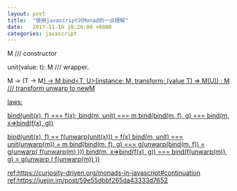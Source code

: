```yaml
---
layout: post
title:  "使用javascript对Monad的一点理解"
date:   2017-11-16 10:20:00 +0800
categories: javascript
---
```


M<T> /// constructor

unit<T>(value: t): M<T>  /// wrapper.

M<T> -> (T -> M<U>) -> M<U>
bind<T, U>(instance: M<T>, transform: (value T) => M(U)) : M<U>  /// transform unwarp to newM

laws:

bind(unit(x), f) === f(x);
bind(m, unit) === m
bind(bind(m, f), g) === bind(m, x=>bind(f(x), g))

bind(unit(x), f) == f(unwarp(unit(x))) = f(x)
bind(m, unit) === unit(unwarp(m)) = m
bind(bind(m, f), g) === g(unwarp(bind(m, f)) = g(unwarp( f(unwarp(m) )))
bind(m, x=>bind(f(x), g)) === bind(f(unwarp(m)), g)  = g(unwarp ( f(unwarp(m)) ))


ref:https://curiosity-driven.org/monads-in-javascript#continuation
ref:https://juejin.im/post/59e55dbbf265da43333d7652
